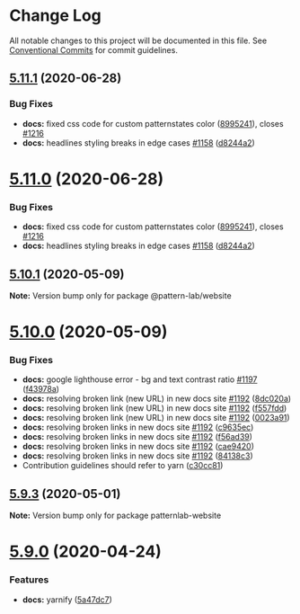 # Change Log

All notable changes to this project will be documented in this file.
See [Conventional Commits](https://conventionalcommits.org) for commit guidelines.

## [5.11.1](https://github.com/bradfrost/pl-website-eleventy/compare/v5.10.2...v5.11.1) (2020-06-28)


### Bug Fixes

* **docs:** fixed css code for custom patternstates color ([8995241](https://github.com/bradfrost/pl-website-eleventy/commit/89952416162c01d1e3e05221ce58a7755544131c)), closes [#1216](https://github.com/bradfrost/pl-website-eleventy/issues/1216)
* **docs:** headlines styling breaks in edge cases [#1158](https://github.com/bradfrost/pl-website-eleventy/issues/1158) ([d8244a2](https://github.com/bradfrost/pl-website-eleventy/commit/d8244a2d307b0a81d0846491f8c5a12e0ae167a5))





# [5.11.0](https://github.com/bradfrost/pl-website-eleventy/compare/v5.10.2...v5.11.0) (2020-06-28)


### Bug Fixes

* **docs:** fixed css code for custom patternstates color ([8995241](https://github.com/bradfrost/pl-website-eleventy/commit/89952416162c01d1e3e05221ce58a7755544131c)), closes [#1216](https://github.com/bradfrost/pl-website-eleventy/issues/1216)
* **docs:** headlines styling breaks in edge cases [#1158](https://github.com/bradfrost/pl-website-eleventy/issues/1158) ([d8244a2](https://github.com/bradfrost/pl-website-eleventy/commit/d8244a2d307b0a81d0846491f8c5a12e0ae167a5))





## [5.10.1](https://github.com/bradfrost/pl-website-eleventy/compare/v5.10.0...v5.10.1) (2020-05-09)

**Note:** Version bump only for package @pattern-lab/website





# [5.10.0](https://github.com/bradfrost/pl-website-eleventy/compare/v5.9.3...v5.10.0) (2020-05-09)


### Bug Fixes

* **docs:** google lighthouse error - bg and text contrast ratio [#1197](https://github.com/bradfrost/pl-website-eleventy/issues/1197) ([f43978a](https://github.com/bradfrost/pl-website-eleventy/commit/f43978a3a121b661cfbf763ba72bcda2c36a5d3a))
* **docs:** resolving broken link (new URL) in new docs site [#1192](https://github.com/bradfrost/pl-website-eleventy/issues/1192) ([8dc020a](https://github.com/bradfrost/pl-website-eleventy/commit/8dc020a217b51cfafdd62ceca95fc42811a6c285))
* **docs:** resolving broken link (new URL) in new docs site [#1192](https://github.com/bradfrost/pl-website-eleventy/issues/1192) ([f557fdd](https://github.com/bradfrost/pl-website-eleventy/commit/f557fddeda640d88c7267d9d5fba8e8cc5e07929))
* **docs:** resolving broken link (new URL) in new docs site [#1192](https://github.com/bradfrost/pl-website-eleventy/issues/1192) ([0023a91](https://github.com/bradfrost/pl-website-eleventy/commit/0023a910126a635006c1ad468a412af0e93338fb))
* **docs:** resolving broken links in new docs site [#1192](https://github.com/bradfrost/pl-website-eleventy/issues/1192) ([c9635ec](https://github.com/bradfrost/pl-website-eleventy/commit/c9635ec2d9eb700b23188d5c72b83b3d16e6deda))
* **docs:** resolving broken links in new docs site [#1192](https://github.com/bradfrost/pl-website-eleventy/issues/1192) ([f56ad39](https://github.com/bradfrost/pl-website-eleventy/commit/f56ad3951ea0319a43f0b1aeabba0d3ad96c5553))
* **docs:** resolving broken links in new docs site [#1192](https://github.com/bradfrost/pl-website-eleventy/issues/1192) ([cae9420](https://github.com/bradfrost/pl-website-eleventy/commit/cae94208c52e4068430e048e729f4ff97847715a))
* **docs:** resolving broken links in new docs site [#1192](https://github.com/bradfrost/pl-website-eleventy/issues/1192) ([84138c3](https://github.com/bradfrost/pl-website-eleventy/commit/84138c36cdfe5b9a38b34e32b177a0416b077716))
* Contribution guidelines should refer to yarn ([c30cc81](https://github.com/bradfrost/pl-website-eleventy/commit/c30cc81a3e155072774438304b73d58b6635876d))





## [5.9.3](https://github.com/bradfrost/pl-website-eleventy/compare/v5.9.2...v5.9.3) (2020-05-01)

**Note:** Version bump only for package patternlab-website





# [5.9.0](https://github.com/bradfrost/pl-website-eleventy/compare/v5.8.0...v5.9.0) (2020-04-24)


### Features

* **docs:** yarnify ([5a47dc7](https://github.com/bradfrost/pl-website-eleventy/commit/5a47dc7b90dc5c43c12a51143b41943dcbd8564c))
